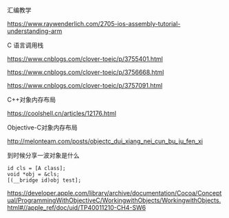 汇编教学



<https://www.raywenderlich.com/2705-ios-assembly-tutorial-understanding-arm>



C 语言调用栈



<https://www.cnblogs.com/clover-toeic/p/3755401.html>

<https://www.cnblogs.com/clover-toeic/p/3756668.html>

https://www.cnblogs.com/clover-toeic/p/3757091.html



C++对象内存布局



<https://coolshell.cn/articles/12176.html>



Objective-C对象内存布局



http://melonteam.com/posts/objectc_dui_xiang_nei_cun_bu_ju_fen_xi



到时候分享一波对象是什么



```
id cls = [A class];
void *obj = &cls;
[(__bridge id)obj test];

```



https://developer.apple.com/library/archive/documentation/Cocoa/Conceptual/ProgrammingWithObjectiveC/WorkingwithObjects/WorkingwithObjects.html#//apple_ref/doc/uid/TP40011210-CH4-SW6